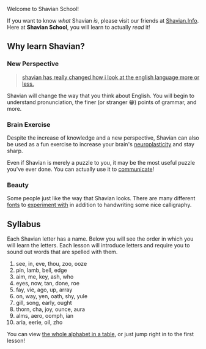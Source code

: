 Welcome to Shavian School!

If you want to know *what* Shavian *is*, please visit our friends at [Shavian.Info](https://shavian.info). Here at **Shavian School**, you will learn to actually *read* it!

## Why learn Shavian?

### New Perspective

> [shavian has really changed how i look at the english language more or less.](https://vanilla-shavian.neocities.org/index.html)

Shavian will change the way that you think about English. You will begin to understand pronunciation, the finer (or stranger 😁) points of grammar, and more.

### Brain Exercise

Despite the increase of knowledge and a new perspective, Shavian can also be used as a fun  exercise to increase your brain's [neuroplasticity](https://en.wikipedia.org/wiki/Neuroplasticity) and stay sharp.

Even if Shavian is merely a puzzle to you, it may be the most useful puzzle you've ever done. You can actually use it to [communicate](https://discord.com/invite/Abk2Yyh)!

### Beauty

Some people just like the way that Shavian looks. There are many different [fonts](https://www.shavian.info/shavian_fonts/) to [experiment with](https://www.instagram.com/explore/tags/shavian/) in addition to handwriting some nice calligraphy.

## Syllabus

Each Shavian letter has a name. Below you will see the order in which you will learn the letters. Each lesson will introduce letters and require you to sound out words that are spelled with them.

1. see, in, eve, thou, zoo, ooze
2. pin, lamb, bell, edge
3. aim, me, key, ash, who
4. eyes, now, tan, done, roe
5. fay, vie, ago, up, array
6. on, way, yen, oath, shy, yule
7. gill, song, early, ought
8. thorn, cha, joy, ounce, aura
9. alms, aero, oomph, ian
10. aria, eerie, oil, zho

You can view [the whole alphabet in a table](table.html), or just jump right in to the first lesson!

